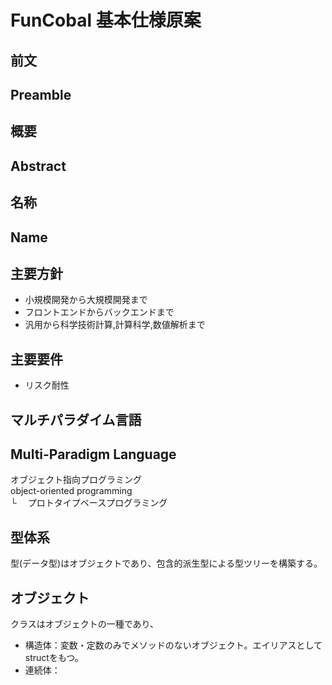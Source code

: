 # FunCobal 基本仕様原案

## 前文

## Preamble

## 概要

## Abstract

## 名称

## Name

## 主要方針

- 小規模開発から大規模開発まで
- フロントエンドからバックエンドまで
- 汎用から科学技術計算,計算科学,数値解析まで


## 主要要件

- リスク耐性

## マルチパラダイム言語

## Multi-Paradigm Language

オブジェクト指向プログラミング  
object-oriented programming  
└ 　プロトタイプベースプログラミング

## 型体系

型(データ型)はオブジェクトであり、包含的派生型による型ツリーを構築する。

## オブジェクト

クラスはオブジェクトの一種であり、

- 構造体：変数・定数のみでメソッドのないオブジェクト。エイリアスとしてstructをもつ。
- 連続体：
